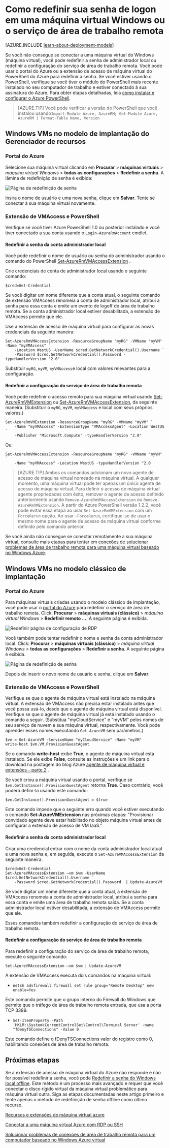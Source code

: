 <properties
    pageTitle="Redefinir a senha ou a configuração de área de trabalho remota em uma máquina virtual Windows | Microsoft Azure"
    description="Aprenda a redefinir uma senha de conta ou de serviços de área de trabalho remota em uma máquina de virtual do Windows usando o portal do Azure ou Azure PowerShell."
    services="virtual-machines-windows"
    documentationCenter=""
    authors="iainfoulds"
    manager="timlt"
    editor=""
    tags="azure-resource-manager"/>

<tags
    ms.service="virtual-machines-windows"
    ms.workload="infrastructure-services"
    ms.tgt_pltfrm="vm-windows"
    ms.devlang="na"
    ms.topic="article"
    ms.date="09/01/2016"
    ms.author="iainfou"/>

# <a name="how-to-reset-the-remote-desktop-service-or-its-login-password-in-a-windows-vm"></a>Como redefinir sua senha de logon em uma máquina virtual Windows ou o serviço de área de trabalho remota

[AZURE.INCLUDE [learn-about-deployment-models](../../includes/learn-about-deployment-models-both-include.md)]

Se você não consegue se conectar a uma máquina virtual do Windows (máquina virtual), você pode redefinir a senha de administrador local ou redefinir a configuração do serviço de área de trabalho remota. Você pode usar o portal do Azure ou a extensão de acesso de máquina virtual do PowerShell do Azure para redefinir a senha. Se você estiver usando o PowerShell, verifique se você tiver o módulo do PowerShell mais recente instalado no seu computador de trabalho e estiver conectado à sua assinatura do Azure. Para obter etapas detalhadas, leia [como instalar e configurar o Azure PowerShell](../powershell-install-configure.md).

> [AZURE.TIP] Você pode verificar a versão do PowerShell que você instalou usando`Import-Module Azure, AzureRM; Get-Module Azure, AzureRM | Format-Table Name, Version`

## <a name="windows-vms-in-resource-manager-deployment-model"></a>Windows VMs no modelo de implantação do Gerenciador de recursos

### <a name="azure-portal"></a>Portal do Azure
Selecione sua máquina virtual clicando em **Procurar** > **máquinas virtuais** > *máquina virtual Windows* > **todas as configurações** > **Redefinir a senha**. A lâmina de redefinição de senha é exibida:

![Página de redefinição de senha](./media/virtual-machines-windows-reset-rdp/Portal-RM-PW-Reset-Windows.png)

Insira o nome de usuário e uma nova senha, clique em **Salvar**. Tente se conectar à sua máquina virtual novamente.

### <a name="vmaccess-extension-and-powershell"></a>Extensão de VMAccess e PowerShell

Verifique se você tiver Azure PowerShell 1.0 ou posterior instalado e você tiver conectado a sua conta usando o `Login-AzureRmAccount` cmdlet.

#### <a name="reset-the-local-administrator-account-password"></a>**Redefinir a senha da conta administrador local**

Você pode redefinir o nome de usuário ou senha do administrador usando o comando do PowerShell [Set-AzureRmVMAccessExtension](https://msdn.microsoft.com/library/mt619447.aspx) .

Crie credenciais de conta de administrador local usando o seguinte comando:

    $cred=Get-Credential

Se você digitar um nome diferente que a conta atual, o seguinte comando de extensão VMAccess renomeia a conta de administrador local, atribui a senha para essa conta e emite um evento de logoff de área de trabalho remota. Se a conta administrador local estiver desabilitada, a extensão de VMAccess permite que ele.

Use a extensão de acesso de máquina virtual para configurar as novas credenciais da seguinte maneira:

    Set-AzureRmVMAccessExtension -ResourceGroupName "myRG" -VMName "myVM" -Name "myVMAccess" `
        -Location WestUS -UserName $cred.GetNetworkCredential().Username `
        -Password $cred.GetNetworkCredential().Password -typeHandlerVersion "2.0"


Substituir `myRG`, `myVM`, `myVMAccess`e local com valores relevantes para a configuração.


#### <a name="reset-the-remote-desktop-service-configuration"></a>**Redefinir a configuração do serviço de área de trabalho remota**

Você pode redefinir o acesso remoto para sua máquina virtual usando [Set-AzureRmVMExtension](https://msdn.microsoft.com/library/mt603745.aspx) ou [Set-AzureRmVMAccessExtension](https://msdn.microsoft.com/library/mt619447.aspx), da seguinte maneira. (Substituir o `myRG`, `myVM`, `myVMAccess` e local com seus próprios valores.)

    Set-AzureRmVMExtension -ResourceGroupName "myRG" -VMName "myVM" `
        -Name "myVMAccess" -ExtensionType "VMAccessAgent" -Location WestUS `
        -Publisher "Microsoft.Compute" -typeHandlerVersion "2.0"

Ou:<br>

    Set-AzureRmVMAccessExtension -ResourceGroupName "myRG" -VMName "myVM" `
        -Name "myVMAccess" -Location WestUS -typeHandlerVersion "2.0


> [AZURE.TIP] Ambos os comandos adicionam um novo agente de acesso de máquina virtual nomeado na máquina virtual. A qualquer momento, uma máquina virtual pode ter apenas um único agente de acesso de máquina virtual. Para definir o acesso de máquina virtual agente propriedades com êxito, remover o agente de acesso definido anteriormente usando `Remove-AzureRmVMAccessExtension` ou `Remove-AzureRmVMExtension`. A partir do Azure PowerShell versão 1.2.2, você pode evitar essa etapa ao usar `Set-AzureRmVMExtension` com um `-ForceRerun` opção. Ao usar `-ForceRerun`, certifique-se de usar o mesmo nome para o agente de acesso de máquina virtual conforme definido pelo comando anterior.

Se você ainda não consegue se conectar remotamente a sua máquina virtual, consulte mais etapas para tentar em [conexões de solucionar problemas de área de trabalho remota para uma máquina virtual baseado no Windows Azure](virtual-machines-windows-troubleshoot-rdp-connection.md).


## <a name="windows-vms-in-the-classic-deployment-model"></a>Windows VMs no modelo clássico de implantação

### <a name="azure-portal"></a>Portal do Azure

Para máquinas virtuais criadas usando o modelo clássico de implantação, você pode usar o [portal do Azure](https://portal.azure.com) para redefinir o serviço de área de trabalho remota. Click: **Procurar** > **máquinas virtuais (clássico)** > *máquina virtual Windows* > **Redefinir remoto …**. A seguinte página é exibida.

![Redefinir página de configuração de RDP](./media/virtual-machines-windows-reset-rdp/Portal-RDP-Reset-Windows.png)

Você também pode tentar redefinir o nome e senha da conta administrador local. Click: **Procurar** > **máquinas virtuais (clássico)** > *máquina virtual Windows* > **todas as configurações** > **Redefinir a senha**. A seguinte página é exibida.

![Página de redefinição de senha](./media/virtual-machines-windows-reset-rdp/Portal-PW-Reset-Windows.png)

Depois de inserir o novo nome de usuário e senha, clique em **Salvar**.

### <a name="vmaccess-extension-and-powershell"></a>Extensão de VMAccess e PowerShell

Verifique se que o agente de máquina virtual está instalado na máquina virtual. A extensão de VMAccess não precisa estar instalado antes que você possa usá-lo, desde que o agente de máquina virtual está disponível. Verifique se que o agente de máquina virtual já está instalado usando o comando a seguir. (Substitua "myCloudService" e "myVM" pelos nomes de seu serviço de nuvem e sua máquina virtual, respectivamente. Você pode aprender esses nomes executando `Get-AzureVM` sem parâmetros.)

    $vm = Get-AzureVM -ServiceName "myCloudService" -Name "myVM"
    write-host $vm.VM.ProvisionGuestAgent

Se o comando **write-host** exibe **True**, o agente de máquina virtual está instalado. Se ele exibe **False**, consulte as instruções e um link para o download na postagem do blog Azure [agente de máquina virtual e extensões - parte 2](http://go.microsoft.com/fwlink/p/?linkid=403947&clcid=0x409) .

Se você criou a máquina virtual usando o portal, verifique se `$vm.GetInstance().ProvisionGuestAgent` retorna **True**. Caso contrário, você poderá defini-la usando este comando:

    $vm.GetInstance().ProvisionGuestAgent = $true

Este comando impede que o seguinte erro quando você estiver executando o comando **Set-AzureVMExtension** nas próximas etapas: "Provisionar convidado agente deve estar habilitado no objeto máquina virtual antes de configurar a extensão de acesso de VM IaaS."

#### <a name="reset-the-local-administrator-account-password"></a>**Redefinir a senha da conta administrador local**

Criar uma credencial entrar com o nome da conta administrador local atual e uma nova senha e, em seguida, execute o `Set-AzureVMAccessExtension` da seguinte maneira.

    $cred=Get-Credential
    Set-AzureVMAccessExtension –vm $vm -UserName $cred.GetNetworkCredential().Username `
        -Password $cred.GetNetworkCredential().Password  | Update-AzureVM

Se você digitar um nome diferente que a conta atual, a extensão de VMAccess renomeia a conta de administrador local, atribui a senha para essa conta e emite uma área de trabalho remota saída. Se a conta administrador local estiver desabilitada, a extensão de VMAccess permite que ele.

Esses comandos também redefinir a configuração do serviço de área de trabalho remota.

#### <a name="reset-the-remote-desktop-service-configuration"></a>**Redefinir a configuração do serviço de área de trabalho remota**

Para redefinir a configuração do serviço de área de trabalho remota, execute o seguinte comando:

    Set-AzureVMAccessExtension –vm $vm | Update-AzureVM

A extensão de VMAccess executa dois comandos na máquina virtual:

- `netsh advfirewall firewall set rule group="Remote Desktop" new enable=Yes`

Este comando permite que o grupo interno do Firewall do Windows que permite que o tráfego de área de trabalho remota entrada, que usa a porta TCP 3389.

- `Set-ItemProperty -Path 'HKLM:\System\CurrentControlSet\Control\Terminal Server' -name "fDenyTSConnections" -Value 0`

Este comando define o fDenyTSConnections valor do registro como 0, habilitando conexões de área de trabalho remota.


## <a name="next-steps"></a>Próximas etapas

Se a extensão de acesso de máquina virtual do Azure não responde e não for possível redefinir a senha, você pode [Redefinir a senha do Windows local offline](virtual-machines-windows-reset-local-password-without-agent.md). Este método é um processo mais avançado e requer que você conectar o disco rígido virtual da máquina virtual problemático para máquina virtual outra. Siga as etapas documentadas neste artigo primeiro e tente apenas o método de redefinição de senha offline como último recurso.

[Recursos e extensões de máquina virtual azure](virtual-machines-windows-extensions-features.md)

[Conectar a uma máquina virtual Azure com RDP ou SSH](http://msdn.microsoft.com/library/azure/dn535788.aspx)

[Solucionar problemas de conexões de área de trabalho remota para um computador baseado no Windows Azure virtual](virtual-machines-windows-troubleshoot-rdp-connection.md)
